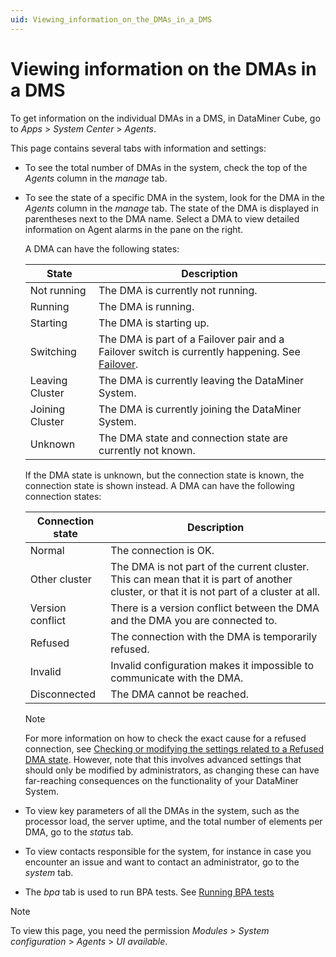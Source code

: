 ```yaml
---
uid: Viewing_information_on_the_DMAs_in_a_DMS
---
```


# Viewing information on the DMAs in a DMS

To get information on the individual DMAs in a DMS, in DataMiner Cube, go to *Apps* > *System Center* > *Agents*.

This page contains several tabs with information and settings:

- To see the total number of DMAs in the system, check the top of the *Agents* column in the *manage* tab.

- To see the state of a specific DMA in the system, look for the DMA in the *Agents* column in the *manage* tab. The state of the DMA is displayed in parentheses next to the DMA name. Select a DMA to view detailed information on Agent alarms in the pane on the right.

  A DMA can have the following states:

  | State | Description |
  |--|--|
  | Not running | The DMA is currently not running. |
  | Running | The DMA is running. |
  | Starting | The DMA is starting up. |
  | Switching | The DMA is part of a Failover pair and a Failover switch is currently happening. See [Failover](xref:failover). |
  | Leaving Cluster | The DMA is currently leaving the DataMiner System. |
  | Joining Cluster | The DMA is currently joining the DataMiner System. |
  | Unknown | The DMA state and connection state are currently not known. |

  If the DMA state is unknown, but the connection state is known, the connection state is shown instead. A DMA can have the following connection states:

  | Connection state | Description |
  |--|--|
  | Normal | The connection is OK. |
  | Other cluster | The DMA is not part of the current cluster. This can mean that it is part of another cluster, or that it is not part of a cluster at all. |
  | Version conflict | There is a version conflict between the DMA and the DMA you are connected to. |
  | Refused | The connection with the DMA is temporarily refused. |
  | Invalid | Invalid configuration makes it impossible to communicate with the DMA. |
  | Disconnected | The DMA cannot be reached. |

  > [!NOTE]
  > For more information on how to check the exact cause for a refused connection, see [Checking or modifying the settings related to a Refused DMA state](xref:SLNetClientTest_refused_dma_state). However, note that this involves advanced settings that should only be modified by administrators, as changing these can have far-reaching consequences on the functionality of your DataMiner System.

- To view key parameters of all the DMAs in the system, such as the processor load, the server uptime, and the total number of elements per DMA, go to the *status* tab.

- To view contacts responsible for the system, for instance in case you encounter an issue and want to contact an administrator, go to the *system* tab.

- The *bpa* tab is used to run BPA tests. See [Running BPA tests](xref:Running_BPA_tests)

> [!NOTE]
> To view this page, you need the permission *Modules* > *System configuration* > *Agents* > *UI available*.
